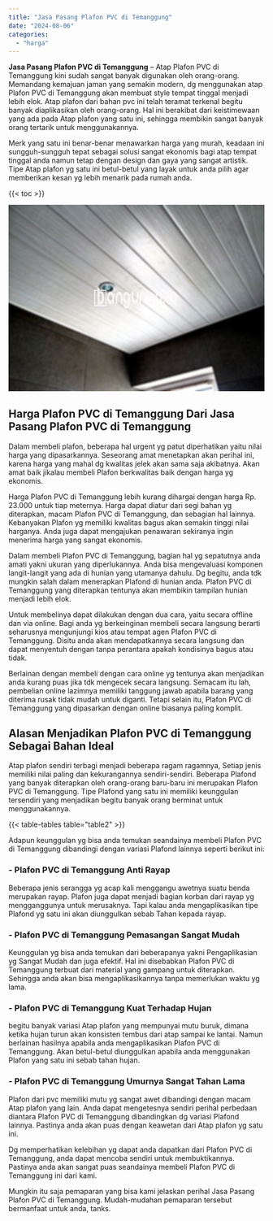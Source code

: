 ```yaml
---
title: "Jasa Pasang Plafon PVC di Temanggung"
date: "2024-08-06"
categories: 
  - "harga"
---
```


**Jasa Pasang Plafon PVC di Temanggung** – Atap Plafon PVC di Temanggung kini sudah sangat banyak digunakan oleh orang-orang. Memandang kemajuan jaman yang semakin modern, dg menggunakan atap Plafon PVC di Temanggung akan membuat style tempat tinggal menjadi lebih elok. Atap plafon dari bahan pvc ini telah teramat terkenal begitu banyak diaplikasikan oleh orang-orang. Hal ini berakibat dari keistimewaan yang ada pada Atap plafon yang satu ini, sehingga membikin sangat banyak orang tertarik untuk menggunakannya.

Merk yang satu ini benar-benar menawarkan harga yang murah, keadaan ini sungguh-sungguh tepat sebagai solusi sangat ekonomis bagi atap tempat tinggal anda namun tetap dengan design dan gaya yang sangat artistik. Tipe Atap plafon yg satu ini betul-betul yang layak untuk anda pilih agar memberikan kesan yg lebih menarik pada rumah anda.

{{< toc >}}

![Jasa Pasang Plafon PVC di Temanggung](/images/flafond-pvc-murah25.png)

## Harga Plafon PVC di Temanggung Dari Jasa Pasang Plafon PVC di Temanggung

Dalam membeli plafon, beberapa hal urgent yg patut diperhatikan yaitu nilai harga yang dipasarkannya. Seseorang amat menetapkan akan perihal ini, karena harga yang mahal dg kwalitas jelek akan sama saja akibatnya. Akan amat baik jikalau membeli Plafon berkwalitas baik dengan harga yg ekonomis.

Harga Plafon PVC di Temanggung lebih kurang dihargai dengan harga Rp. 23.000 untuk tiap meternya. Harga dapat diatur dari segi bahan yg diterapkan, macam Plafon PVC di Temanggung, dan sebagian hal lainnya. Kebanyakan Plafon yg memiliki kwalitas bagus akan semakin tinggi nilai harganya. Anda juga dapat mengajukan penawaran sekiranya ingin menerima harga yang sangat ekonomis.

Dalam membeli Plafon PVC di Temanggung, bagian hal yg sepatutnya anda amati yakni ukuran yang diperlukannya. Anda bisa mengevaluasi komponen langit-langit yang ada di hunian yang utamanya dahulu. Dg begitu, anda tdk mungkin salah dalam menerapkan Plafond di hunian anda. Plafon PVC di Temanggung yang diterapkan tentunya akan membikin tampilan hunian menjadi lebih elok.

Untuk membelinya dapat dilakukan dengan dua cara, yaitu secara offline dan via online. Bagi anda yg berkeinginan membeli secara langsung berarti seharusnya mengunjungi kios atau tempat agen Plafon PVC di Temanggung. Disitu anda akan mendapatkannya secara langsung dan dapat menyentuh dengan tanpa perantara apakah kondisinya bagus atau tidak.

Berlainan dengan membeli dengan cara online yg tentunya akan menjadikan anda kurang puas jika tdk mengecek secara langsung. Semacam itu lah, pembelian online lazimnya memiliki tanggung jawab apabila barang yang diterima rusak tidak mudah untuk diganti. Tetapi selain itu, Plafon PVC di Temanggung yang dipasarkan dengan online biasanya paling komplit.

## Alasan Menjadikan Plafon PVC di Temanggung Sebagai Bahan Ideal

Atap plafon sendiri terbagi menjadi beberapa ragam ragamnya, Setiap jenis memiliki nilai paling dan kekurangannya sendiri-sendiri. Beberapa Plafond yang banyak diterapkan oleh orang-orang baru-baru ini merupakan Plafon PVC di Temanggung. Tipe Plafond yang satu ini memiliki keunggulan tersendiri yang menjadikan begitu banyak orang berminat untuk menggunakannya.

{{< table-tables table="table2" >}}

Adapun keunggulan yg bisa anda temukan seandainya membeli Plafon PVC di Temanggung dibandingi dengan variasi Plafond lainnya seperti berikut ini:

### \- Plafon PVC di Temanggung Anti Rayap

Beberapa jenis serangga yg acap kali menggangu awetnya suatu benda merupakan rayap. Plafon juga dapat menjadi bagian korban dari rayap yg mengganggunya untuk merusaknya. Tapi kalau anda mengaplikasikan tipe Plafond yg satu ini akan diunggulkan sebab Tahan kepada rayap.

### \- Plafon PVC di Temanggung Pemasangan Sangat Mudah

Keunggulan yg bisa anda temukan dari beberapanya yakni Pengaplikasian yg Sangat Mudah dan juga efektif. Hal ini disebabkan Plafon PVC di Temanggung terbuat dari material yang gampang untuk diterapkan. Sehingga anda akan bisa mengaplikasikannya tanpa memerlukan waktu yg lama.

### \- Plafon PVC di Temanggung Kuat Terhadap Hujan

begitu banyak variasi Atap plafon yang mempunyai mutu buruk, dimana ketika hujan turun akan konsisten tembus dari atap sampai ke lantai. Namun berlainan hasilnya apabila anda mengaplikasikan Plafon PVC di Temanggung. Akan betul-betul diunggulkan apabila anda menggunakan Plafon yang satu ini sebab tahan hujan.

### \- Plafon PVC di Temanggung Umurnya Sangat Tahan Lama

Plafon dari pvc memiliki mutu yg sangat awet dibandingi dengan macam Atap plafon yang lain. Anda dapat mengetesnya sendiri perihal perbedaan diantara Plafon PVC di Temanggung dibandingkan dg variasi Plafond lainnya. Pastinya anda akan puas dengan keawetan dari Atap plafon yg satu ini.

Dg memperhatikan kelebihan yg dapat anda dapatkan dari Plafon PVC di Temanggung, anda dapat mencoba sendiri untuk membuktikannya. Pastinya anda akan sangat puas seandainya membeli Plafon PVC di Temanggung ini dari kami.

Mungkin itu saja pemaparan yang bisa kami jelaskan perihal Jasa Pasang Plafon PVC di Temanggung. Mudah-mudahan pemaparan tersebut bermanfaat untuk anda, tanks.
